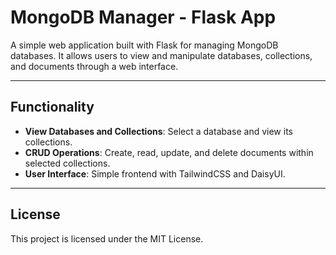 # MongoDB Manager - Flask App

A simple web application built with Flask for managing MongoDB databases. It allows users to view and manipulate databases, collections, and documents through a web interface.

---

## Functionality

- **View Databases and Collections**: Select a database and view its collections.
- **CRUD Operations**: Create, read, update, and delete documents within selected collections.
- **User Interface**: Simple frontend with TailwindCSS and DaisyUI.

---
## License

This project is licensed under the MIT License.

